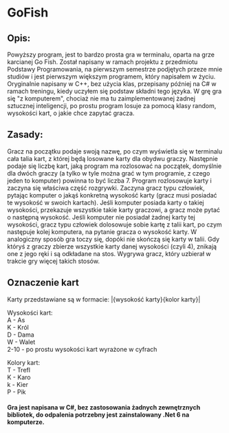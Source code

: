 # GoFish

## Opis: 
Powyższy program, jest to bardzo prosta gra w terminalu, oparta na grze karcianej Go Fish. 
Został napisany w ramach projektu z przedmiotu Podstawy Programowania, na pierwszym semestrze podjętych przeze mnie studiów i jest pierwszym większym programem, 
który napisałem w życiu. Oryginalnie napisany w C++, bez użycia klas, przepisany później na C# w ramach treningu, kiedy uczyłem się podstaw składni tego języka.
W grę gra się "z komputerem", chociaż nie ma tu zaimplementowanej żadnej sztucznej inteligencji, po prostu program losuje za pomocą klasy random, wysokości kart, 
o jakie chce zapytać gracza.

## Zasady:
Gracz na początku podaje swoją nazwę, po czym wyświetla się w terminalu cała talia kart, z której będą losowane karty dla obydwu graczy. Następnie podaje się liczbę kart, jaką
program ma rozlosować na początek, domyślnie dla dwóch graczy (a tylko w tyle można grać w tym programie, z czego jeden to komputer) powinna to być liczba 7. 
Program rozlosowuje karty i zaczyna się właściwa część rozgrywki. Zaczyna gracz typu człowiek, pytając komputer o jakąś konkretną wysokość karty 
(gracz musi posiadać te wysokość w swoich kartach). Jeśli komputer posiada karty o takiej wysokości, przekazuje wszystkie takie karty graczowi, 
a gracz może pytać o następną wysokość. Jeśli komputer nie posiadał żadnej karty tej wysokości, gracz typu człowiek dolosowuje sobie kartę z talii kart,
po czym następuje kolej komputera, na pytanie gracza o wysokość karty. W analogiczny sposób gra toczy się, dopóki nie skończą się karty w talii. 
Gdy któryś z graczy zbierze wszystkie karty danej wysokości (czyli 4), znikają one z jego ręki i są odkładane na stos. Wygrywa gracz, który uzbierał w trakcie 
gry więcej takich stosów. 

## Oznaczenie kart
Karty przedstawiane są w formacie: |{wysokość karty}{kolor karty}|  

Wysokości kart:  
A - As  
K - Król  
D - Dama  
W - Walet  
2-10 - po prostu wysokości kart wyrażone w cyfrach  

Kolory kart:  
T - Trefl  
K - Karo  
k - Kier  
P - Pik  

#### Gra jest napisana w C#, bez zastosowania żadnych zewnętrznych bibliotek, do odpalenia potrzebny jest zainstalowany .Net 6 na komputerze. 

